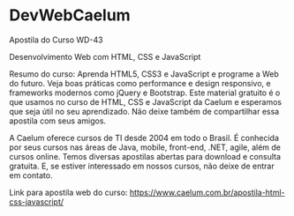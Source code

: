 # DevWebCaelum

Apostila do Curso WD-43

Desenvolvimento Web com HTML, CSS e JavaScript

Resumo do curso:
Aprenda HTML5, CSS3 e JavaScript e programe a Web do futuro. Veja boas práticas como performance e design responsivo, e frameworks modernos como jQuery e Bootstrap. Este material gratuito é o que usamos no curso de HTML, CSS e JavaScript da Caelum e esperamos que seja útil no seu aprendizado. Não deixe também de compartilhar essa apostila com seus amigos.

A Caelum oferece cursos de TI desde 2004 em todo o Brasil. É conhecida por seus cursos nas áreas de Java, mobile, front-end, .NET, agile, além de cursos online. Temos diversas apostilas abertas para download e consulta gratuita. E, se estiver interessado em nossos cursos, não deixe de entrar em contato.

Link para apostila web do curso: https://www.caelum.com.br/apostila-html-css-javascript/ 